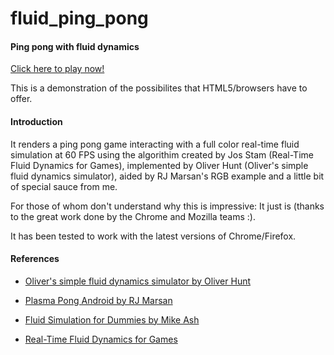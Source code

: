 fluid_ping_pong
===============

#### Ping pong with fluid dynamics ####

[Click here to play now!](http://anirudhjoshi.github.com/fluid_ping_pong/)

This is a demonstration of the possibilites that HTML5/browsers have to offer.

#### Introduction ####

It renders a ping pong game interacting with a full color real-time fluid simulation at 60 FPS using the algorithim created by Jos Stam (Real-Time Fluid Dynamics for Games), implemented by Oliver Hunt (Oliver's simple fluid dynamics simulator), aided by RJ Marsan's RGB example and a little bit of special sauce from me.

For those of whom don't understand why this is impressive: It just is (thanks to the great work done by the Chrome and Mozilla teams :).

It has been tested to work with the latest versions of Chrome/Firefox.

#### References ####

* [Oliver's simple fluid dynamics simulator by Oliver Hunt](http://nerget.com/fluidSim/)

* [Plasma Pong Android by RJ Marsan](https://github.com/rjmarsan/PlasmaPongAndroid)

* [Fluid Simulation for Dummies by Mike Ash](http://mikeash.com/pyblog/fluid-simulation-for-dummies.html)

* [Real-Time Fluid Dynamics for Games](http://www.autodeskresearch.com/pdf/GDC03.pdf)